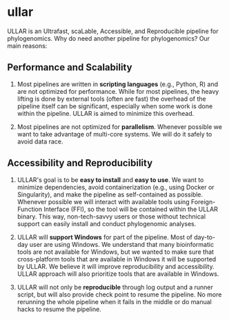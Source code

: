 # ullar

ULLAR is an Ultrafast, scaLable, Accessible, and Reproducible pipeline for phylogenomics. Why do need another pipeline for phylogenomics? Our main reasons:

## Performance and Scalability

1. Most pipelines are written in **scripting languages** (e.g., Python, R) and are not optimized for performance. While for most pipelines, the heavy lifting is done by external tools (often are fast) the overhead of the pipeline itself can be significant, especially when some work is done within the pipeline. ULLAR is aimed to minimize this overhead.

2. Most pipelines are not optimized for **parallelism**. Whenever possible we want to take advantage of multi-core systems. We will do it safely to avoid data race.

## Accessibility and Reproducibility

1. ULLAR's goal is to be **easy to install** and **easy to use**. We want to minimize dependencies, avoid containerization (e.g., using Docker or Singularity), and make the pipeline as self-contained as possible. Whenever possible we will interact with available tools using Foreign-Function Interface (FFI), so the tool will be contained within the ULLAR binary. This way, non-tech-savvy users or those without technical support can easily install and conduct phylogenomic analyses.

2. ULLAR will **support Windows** for part of the pipeline. Most of day-to-day user are using Windows. We understand that many bioinformatic tools are not available for Windows, but we wanted to make sure that cross-platform tools that are available in Windows it will be supported by ULLAR. We believe it will improve reproducibility and accessibility. ULLAR approach will also prioritize tools that are available in Windows.

3. ULLAR will not only be **reproducible** through log output and a runner script, but will also provide check point to resume the pipeline. No more rerunning the whole pipeline when it fails in the middle or do manual hacks to resume the pipeline.
